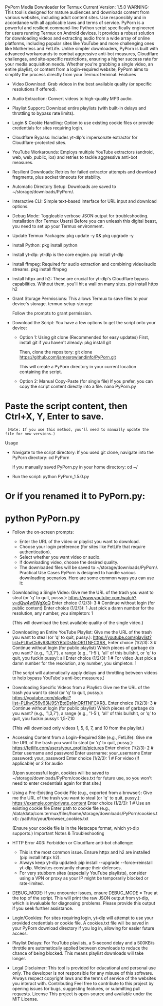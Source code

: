 PyPorn Media Downloader for Termux
Current Version: 1.5.0
WARNING: This tool is designed for mature audiences and downloads content from various websites, including adult content sites. Use responsibly and in accordance with all applicable laws and terms of service.
PyPorn is a powerful and resilient command-line Python script specifically engineered for users running Termux on Android devices. It provides a robust solution for downloading videos and extracting audio from a wide array of online platforms, including popular sites like YouTube and more challenging ones like Motherless and FetLife. Unlike simpler downloaders, PyPorn is built with advanced workarounds to combat aggressive anti-bot measures, Cloudflare challenges, and site-specific restrictions, ensuring a higher success rate for your media acquisition needs. Whether you're grabbing a single video, an entire playlist, or content from a login-required website, PyPorn aims to simplify the process directly from your Termux terminal.
Features
 * Video Download: Grab videos in the best available quality (or specific resolutions if offered).
 * Audio Extraction: Convert videos to high-quality MP3 audio.
 * Playlist Support: Download entire playlists (with built-in delays and throttling to bypass rate limits).
 * Login & Cookie Handling: Option to use existing cookie files or provide credentials for sites requiring login.
 * Cloudflare Bypass: Includes yt-dlp's impersonate extractor for Cloudflare-protected sites.
 * YouTube Workarounds: Employs multiple YouTube extractors (android, web, web_public, ios) and retries to tackle aggressive anti-bot measures.
 * Resilient Downloads: Retries for failed extractor attempts and download fragments, plus socket timeouts for stability.
 * Automatic Directory Setup: Downloads are saved to ~/storage/downloads/PyPorn/.
 * Interactive CLI: Simple text-based interface for URL input and download options.
 * Debug Mode: Toggleable verbose JSON output for troubleshooting.
Installation (for Termux Users)
Before you can unleash this digital beast, you need to set up your Termux environment.
 * Update Termux Packages:
   pkg update -y && pkg upgrade -y

 * Install Python:
   pkg install python

 * Install yt-dlp:
   yt-dlp is the core engine.
   pip install yt-dlp

 * Install ffmpeg:
   Required for audio extraction and combining video/audio streams.
   pkg install ffmpeg

 * Install httpx and h2:
   These are crucial for yt-dlp's Cloudflare bypass capabilities. Without them, you'll hit a wall on many sites.
   pip install httpx h2

 * Grant Storage Permissions:
   This allows Termux to save files to your device's storage.
   termux-setup-storage

   Follow the prompts to grant permission.
 * Download the Script:
   You have a few options to get the script onto your device:
   * Option 1: Using git clone (Recommended for easy updates)
     First, install git if you haven't already:
     pkg install git

     Then, clone the repository:
     git clone https://github.com/jamesrowlandinfo/PyPorn.git

     This will create a PyPorn directory in your current location containing the script.
   * Option 2: Manual Copy-Paste (for single file)
     If you prefer, you can copy the script content directly into a file.
     nano PyPorn.py
# Paste the script content, then Ctrl+X, Y, Enter to save.

     (Note: If you use this method, you'll need to manually update the file for new versions.)
Usage
 * Navigate to the script directory:
   If you used git clone, navigate into the PyPorn directory:
   cd PyPorn

   If you manually saved PyPorn.py in your home directory:
   cd ~/

 * Run the script:
   python PyPorn_1.5.0.py
# Or if you renamed it to PyPorn.py:
# python PyPorn.py

 * Follow the on-screen prompts:
   * Enter the URL of the video or playlist you want to download.
   * Choose your login preference (for sites like FetLife that require authentication).
   * Select whether you want video or audio.
   * If downloading video, choose the desired quality.
   * The downloaded files will be saved to ~/storage/downloads/PyPorn/.
Practical Use Cases
PyPorn is designed to handle various downloading scenarios. Here are some common ways you can use it:
 * Downloading a Single Video:
   Give me the URL of the trash you want to steal (or 'q' to quit, pussy.): https://www.youtube.com/watch?v=dQw4w9WgXcQ
Enter choice (1/2/3): 3  # Continue without login (for public content)
Enter choice (1/2/3): 1
Just pick a damn number for the resolution, any number, you simpleton: 1

   (This will download the best available quality of the single video.)
 * Downloading an Entire YouTube Playlist:
   Give me the URL of the trash you want to steal (or 'q' to quit, pussy.): https://youtube.com/playlist?list=PLIhvC56v63IJ9SYBtdDsNnORfTNFCXR8_
Enter choice (1/2/3): 3  # Continue without login (for public playlist)
Which pieces of garbage do you want? (e.g., '1,3,7'), a range (e.g., '1-5'), 'all' of this bullshit, or 'q' to quit, you fuckin pussy!: all
Enter choice (1/2/3): 1  # For video
Just pick a damn number for the resolution, any number, you simpleton: 1

   (The script will automatically apply delays and throttling between videos to help bypass YouTube's anti-bot measures.)
 * Downloading Specific Videos from a Playlist:
   Give me the URL of the trash you want to steal (or 'q' to quit, pussy.): https://youtube.com/playlist?list=PLIhvC56v63IJ9SYBtdDsNnORfTNFCXR8_
Enter choice (1/2/3): 3  # Continue without login (for public playlist)
Which pieces of garbage do you want? (e.g., '1,3,7'), a range (e.g., '1-5'), 'all' of this bullshit, or 'q' to quit, you fuckin pussy!: 1,5-7,10

   (This will download only videos 1, 5, 6, 7, and 10 from the playlist.)
 * Accessing Content from a Login-Required Site (e.g., FetLife):
   Give me the URL of the trash you want to steal (or 'q' to quit, pussy.): https://fetlife.com/users/your_profile/pictures
Enter choice (1/2/3): 2  # Enter username and password
Enter username: your_username
Enter password: your_password
Enter choice (1/2/3): 1  # For video (if applicable) or 2 for audio

   (Upon successful login, cookies will be saved to ~/storage/downloads/PyPorn/cookies.txt for future use, so you won't need to enter credentials again for that site.)
 * Using a Pre-Existing Cookie File (e.g., exported from a browser):
   Give me the URL of the trash you want to steal (or 'q' to quit, pussy.): https://example.com/private_content
Enter choice (1/2/3): 1  # Use an existing cookie file
Enter path to cookie file (e.g., /data/data/com.termux/files/home/storage/downloads/PyPorn/cookies.txt): /path/to/your/browser_cookies.txt

   (Ensure your cookie file is in the Netscape format, which yt-dlp supports.)
Important Notes & Troubleshooting
 * HTTP Error 403: Forbidden or Cloudflare anti-bot challenge:
   * This is the most common issue. Ensure httpx and h2 are installed (pip install httpx h2).
   * Always keep yt-dlp updated: pip install --upgrade --force-reinstall yt-dlp. Websites constantly change their defenses.
   * For very stubborn sites (especially YouTube playlists), consider using a VPN or proxy as your IP might be temporarily blocked or rate-limited.
 * DEBUG_MODE: If you encounter issues, ensure DEBUG_MODE = True at the top of the script. This will print the raw JSON output from yt-dlp, which is invaluable for diagnosing problems. Please provide this output if you seek further assistance.
 * Login/Cookies: For sites requiring login, yt-dlp will attempt to use your provided credentials or cookie file. A cookies.txt file will be saved in your PyPorn download directory if you log in, allowing for easier future access.
 * Playlist Delays: For YouTube playlists, a 5-second delay and a 500KB/s throttle are automatically applied between downloads to reduce the chance of being blocked. This means playlist downloads will take longer.
 * Legal Disclaimer: This tool is provided for educational and personal use only. The developer is not responsible for any misuse of this software. Always respect copyright laws and the terms of service of the websites you interact with.
Contributing
Feel free to contribute to this project by opening issues for bugs, suggesting features, or submitting pull requests.
License
This project is open-source and available under the MIT License.
